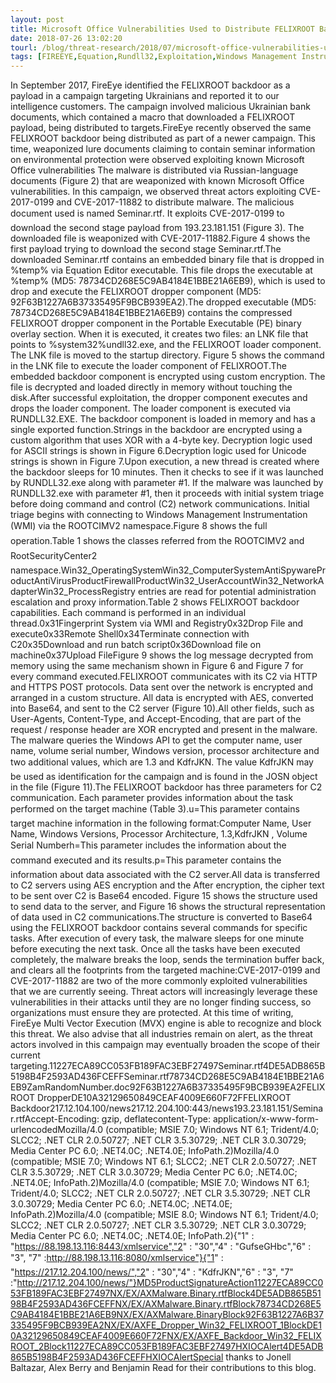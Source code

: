 ```yaml
---
layout: post
title: Microsoft Office Vulnerabilities Used to Distribute FELIXROOT Backdoor in Recent Campaign
date: 2018-07-26 13:02:20
tourl: /blog/threat-research/2018/07/microsoft-office-vulnerabilities-used-to-distribute-felixroot-backdoor.html
tags: [FIREEYE,Equation,Rundll32,Exploitation,Windows Management Instrumentation]
---
```

In September 2017, FireEye identified the FELIXROOT backdoor as a payload in a campaign targeting Ukrainians and reported it to our intelligence customers. The campaign involved malicious Ukrainian bank documents, which contained a macro that downloaded a FELIXROOT payload, being distributed to targets.FireEye recently observed the same FELIXROOT backdoor being distributed as part of a newer campaign. This time, weaponized lure documents claiming to contain seminar information on environmental protection were observed exploiting known Microsoft Office vulnerabilities The malware is distributed via Russian-language documents (Figure 2) that are weaponized with known Microsoft Office vulnerabilities. In this campaign, we observed threat actors exploiting CVE-2017-0199 and CVE-2017-11882 to distribute malware. The malicious document used is named Seminar.rtf. It exploits CVE-2017-0199 to download the second stage payload from 193.23.181.151 (Figure 3). The downloaded file is weaponized with CVE-2017-11882.Figure 4 shows the first payload trying to download the second stage Seminar.rtf.The downloaded Seminar.rtf contains an embedded binary file that is dropped in %temp% via Equation Editor executable. This file drops the executable at %temp% (MD5: 78734CD268E5C9AB4184E1BBE21A6EB9), which is used to drop and execute the FELIXROOT dropper component (MD5: 92F63B1227A6B37335495F9BCB939EA2).The dropped executable (MD5: 78734CD268E5C9AB4184E1BBE21A6EB9) contains the compressed FELIXROOT dropper component in the Portable Executable (PE) binary overlay section. When it is executed, it creates two files: an LNK file that points to %system32%undll32.exe, and the FELIXROOT loader component. The LNK file is moved to the startup directory. Figure 5 shows the command in the LNK file to execute the loader component of FELIXROOT.The embedded backdoor component is encrypted using custom encryption. The file is decrypted and loaded directly in memory without touching the disk.After successful exploitation, the dropper component executes and drops the loader component. The loader component is executed via RUNDLL32.EXE. The backdoor component is loaded in memory and has a single exported function.Strings in the backdoor are encrypted using a custom algorithm that uses XOR with a 4-byte key. Decryption logic used for ASCII strings is shown in Figure 6.Decryption logic used for Unicode strings is shown in Figure 7.Upon execution, a new thread is created where the backdoor sleeps for 10 minutes. Then it checks to see if it was launched by RUNDLL32.exe along with parameter #1. If the malware was launched by RUNDLL32.exe with parameter #1, then it proceeds with initial system triage before doing command and control (C2) network communications. Initial triage begins with connecting to Windows Management Instrumentation (WMI) via the ROOTCIMV2 namespace.Figure 8 shows the full operation.Table 1 shows the classes referred from the ROOTCIMV2 and RootSecurityCenter2 namespace.Win32_OperatingSystemWin32_ComputerSystemAntiSpywareProductAntiVirusProductFirewallProductWin32_UserAccountWin32_NetworkAdapterWin32_ProcessRegistry entries are read for potential administration escalation and proxy information.Table 2 shows FELIXROOT backdoor capabilities. Each command is performed in an individual thread.0x31Fingerprint System via WMI and Registry0x32Drop File and execute0x33Remote Shell0x34Terminate connection with C20x35Download and run batch script0x36Download file on machine0x37Upload FileFigure 9 shows the log message decrypted from memory using the same mechanism shown in Figure 6 and Figure 7 for every command executed.FELIXROOT communicates with its C2 via HTTP and HTTPS POST protocols. Data sent over the network is encrypted and arranged in a custom structure. All data is encrypted with AES, converted into Base64, and sent to the C2 server (Figure 10).All other fields, such as User-Agents, Content-Type, and Accept-Encoding, that are part of the request / response header are XOR encrypted and present in the malware. The malware queries the Windows API to get the computer name, user name, volume serial number, Windows version, processor architecture and two additional values, which are 1.3 and KdfrJKN. The value KdfrJKN may be used as identification for the campaign and is found in the JOSN object in the file (Figure 11).The FELIXROOT backdoor has three parameters for C2 communication. Each parameter provides information about the task performed on the target machine (Table 3).u=This parameter contains target machine information in the following format:Computer Name, User Name, Windows Versions, Processor Architecture, 1.3,KdfrJKN , Volume Serial Numberh=This parameter includes the information about the command executed and its results.p=This parameter contains the information about data associated with the C2 server.All data is transferred to C2 servers using AES encryption and the After encryption, the cipher text to be sent over C2 is Base64 encoded. Figure 15 shows the structure used to send data to the server, and Figure 16 shows the structural representation of data used in C2 communications.The structure is converted to Base64 using the FELIXROOT backdoor contains several commands for specific tasks. After execution of every task, the malware sleeps for one minute before executing the next task. Once all the tasks have been executed completely, the malware breaks the loop, sends the termination buffer back, and clears all the footprints from the targeted machine:CVE-2017-0199 and CVE-2017-11882 are two of the more commonly exploited vulnerabilities that we are currently seeing. Threat actors will increasingly leverage these vulnerabilities in their attacks until they are no longer finding success, so organizations must ensure they are protected. At this time of writing, FireEye Multi Vector Execution (MVX) engine is able to recognize and block this threat. We also advise that all industries remain on alert, as the threat actors involved in this campaign may eventually broaden the scope of their current targeting.11227ECA89CC053FB189FAC3EBF27497Seminar.rtf4DE5ADB865B5198B4F2593AD436FCEFFSeminar.rtf78734CD268E5C9AB4184E1BBE21A6EB9ZamRandomNumber.doc92F63B1227A6B37335495F9BCB939EA2FELIXROOT DropperDE10A32129650849CEAF4009E660F72FFELIXROOT Backdoor217.12.104.100/news217.12.204.100:443/news193.23.181.151/Seminar.rtfAccept-Encoding: gzip, deflatecontent-Type: application/x-www-form-urlencodedMozilla/4.0 (compatible; MSIE 7.0; Windows NT 6.1; Trident/4.0; SLCC2; .NET CLR 2.0.50727; .NET CLR 3.5.30729; .NET CLR 3.0.30729; Media Center PC 6.0; .NET4.0C; .NET4.0E; InfoPath.2)Mozilla/4.0 (compatible; MSIE 7.0; Windows NT 6.1; SLCC2; .NET CLR 2.0.50727; .NET CLR 3.5.30729; .NET CLR 3.0.30729; Media Center PC 6.0; .NET4.0C; .NET4.0E; InfoPath.2)Mozilla/4.0 (compatible; MSIE 7.0; Windows NT 6.1; Trident/4.0; SLCC2; .NET CLR 2.0.50727; .NET CLR 3.5.30729; .NET CLR 3.0.30729; Media Center PC 6.0; .NET4.0C; .NET4.0E; InfoPath.2)Mozilla/4.0 (compatible; MSIE 8.0; Windows NT 6.1; Trident/4.0; SLCC2; .NET CLR 2.0.50727; .NET CLR 3.5.30729; .NET CLR 3.0.30729; Media Center PC 6.0; .NET4.0C; .NET4.0E; InfoPath.2){"1" : "https://88.198.13.116:8443/xmlservice","2" : "30","4" : "GufseGHbc","6" : "3", "7" :http://88.198.13.116:8080/xmlservice"}{"1" : "https://217.12.204.100/news/","2" : "30","4" : "KdfrJKN","6" : "3", "7" :"http://217.12.204.100/news/"}MD5ProductSignatureAction11227ECA89CC053FB189FAC3EBF27497NX/EX/AXMalware.Binary.rtfBlock4DE5ADB865B5198B4F2593AD436FCEFFNX/EX/AXMalware.Binary.rtfBlock78734CD268E5C9AB4184E1BBE21A6EB9NX/EX/AXMalware.BinaryBlock92F63B1227A6B37335495F9BCB939EA2NX/EX/AXFE_Dropper_Win32_FELIXROOT_1BlockDE10A32129650849CEAF4009E660F72FNX/EX/AXFE_Backdoor_Win32_FELIXROOT_2Block11227ECA89CC053FB189FAC3EBF27497HXIOCAlert4DE5ADB865B5198B4F2593AD436FCEFFHXIOCAlertSpecial thanks to Jonell Baltazar, Alex Berry and Benjamin Read for their contributions to this blog.